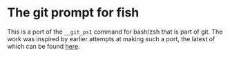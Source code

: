 The git prompt for fish
=======================

This is a port of the `__git_ps1` command for bash/zsh that is part of git.
The work was inspired by earlier attempts at making such a port, the
latest of which can be found
[here](https://gist.github.com/nh2/1e7e05a2b9f2ea229f23).
